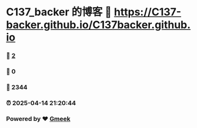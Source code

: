 # C137_backer 的博客 :link: https://C137-backer.github.io/C137backer.github.io 
### :page_facing_up: [2](https://C137-backer.github.io/C137backer.github.io/tag.html) 
### :speech_balloon: 0 
### :hibiscus: 2344 
### :alarm_clock: 2025-04-14 21:20:44 
### Powered by :heart: [Gmeek](https://github.com/Meekdai/Gmeek)
